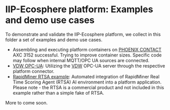 # IIP-Ecosphere platform: Examples and demo use cases

To demonstrate and validate the IIP-Ecosphere platform, we collect in this folder a set of examples and demo use cases.

* Assembling and executing platform containers on [PHOENIX CONTACT](https://www.phoenixcontact.com) AXC 3152 successful. Trying to improve container sizes. Specific code may follow when internal MQTT/OPC UA sources are connected.
* [VDW OPC-UA](https://github.com/iip-ecosphere/platform/tree/main/platform/examples/examples.vdw/README.md): Utilizing the [VDW](https://vdw.de/) OPC-UA server through the respective platform connector.
* [RapidMiner RTSA example](https://github.com/iip-ecosphere/platform/tree/main/platform/examples/examples.rtsa/README.md): Automated integration of RapidMiner Real Time Scoring Agent (RTSA) AI environment into a platform application. Please note - the RTSA is a commercial product and not included in this example rather than a simple fake of RTSA.

More to come soon.